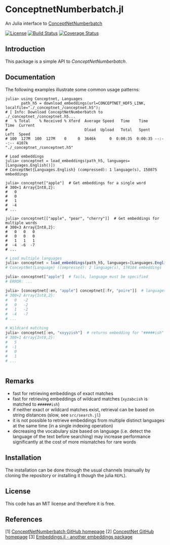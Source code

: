 # ConceptnetNumberbatch.jl

An Julia interface to [ConceptNetNumberbatch](https://github.com/commonsense/conceptnet-numberbatch)

[![License](http://img.shields.io/badge/license-MIT-brightgreen.svg?style=flat)](LICENSE.md)
[![Build Status](https://travis-ci.org/zgornel/ConceptnetNumberbatch.jl.svg?branch=master)](https://travis-ci.org/zgornel/ConceptnetNumberbatch.jl)
[![Coverage Status](https://coveralls.io/repos/github/zgornel/ConceptnetNumberbatch.jl/badge.svg?branch=master)](https://coveralls.io/github/zgornel/ConceptnetNumberbatch.jl?branch=master)



## Introduction

This package is a simple API to *ConceptNetNumberbatch*.

## Documentation

The following examples illustrate some common usage patterns:

```julia>
julia> using Conceptnet, Languages
	   path_h5 = download_embeddings(url=CONCEPTNET_HDF5_LINK, localfile="./_conceptnet_/conceptnet.h5");
# [ Info: Download ConceptNetNumberbatch to ./_conceptnet_/conceptnet.h5...
#   % Total    % Received % Xferd  Average Speed   Time    Time     Time  Current
#                                  Dload  Upload   Total   Spent    Left  Speed
# 100  127M  100  127M    0     0  3646k      0  0:00:35  0:00:35 --:--:-- 4107k
"./_conceptnet_/conceptnet.h5"

# Load embeddings
julia> conceptnet = load_embeddings(path_h5, languages=[Languages.English()])
# ConceptNet{Languages.English} (compressed): 1 language(s), 150875 embeddings

julia> conceptnet["apple"]  # Get embeddings for a single word
# 300×1 Array{Int8,2}:
#   0
#   0
#   1
#  -4
# ...

julia> conceptnet[["apple", "pear", "cherry"]]  # Get embeddings for multiple words
# 300×3 Array{Int8,2}:
#   0   0   0
#   0   0   0
#   1   1   1
#  -4  -6  -7
# ...
```

```julia
# Load multiple languages
julia> conceptnet = load_embeddings(path_h5, languages=[Languages.English(), Languages.French()])
# ConceptNet{Language} (compressed): 2 language(s), 174184 embeddings

julia> conceptnet["apple"]  # fails, language must be specified
# ERROR: ...

julia> [conceptnet[:en, "apple"] conceptnet[:fr, "poire"]]  # languages can be specified also as Languages.English(), Languages.French()
# 300×2 Array{Int8,2}:
#   0   -2
#   0   -2
#   1   -2
#  -4   -7
# ...

# Wildcard matching
julia> conceptnet[:en, "xxyyzish"]  # returns embedding for "#####ish"
# 300×1 Array{Int8,2}:
#   5
#  -1
#   0
#   1
# ...
```

```julia
```


## Remarks

 - fast for retrieving embeddings of exact matches
 - fast for retrieving embeddings of wildcard matches (`xyzabcish` is matched to `######ish`)
 - if neither exact or wildcard matches exist, retrieval can be based on string distances (slow, see `src/search.jl`)
 - it is not possible to retrieve embeddings from multiple distinct languages at the same time (in a single indexing operation)
 - decreasing the vocabulary size based on language (i.e. detect the language of the text before searching) may increase performance significantly at the cost of more mismatches for rare words


## Installation

The installation can be done through the usual channels (manually by cloning the repository or installing it though the julia `REPL`).



## License

This code has an MIT license and therefore it is free.



## References

[1] [ConceptNetNumberbatch GitHub homepage](https://github.com/commonsense/conceptnet-numberbatch)
[2] [ConceptNet GitHub homepage](https://github.com/commonsense/conceptnet5)
[3] [Embeddings.jl - another embeddings package](https://github.com/JuliaText/Embeddings.jl)
